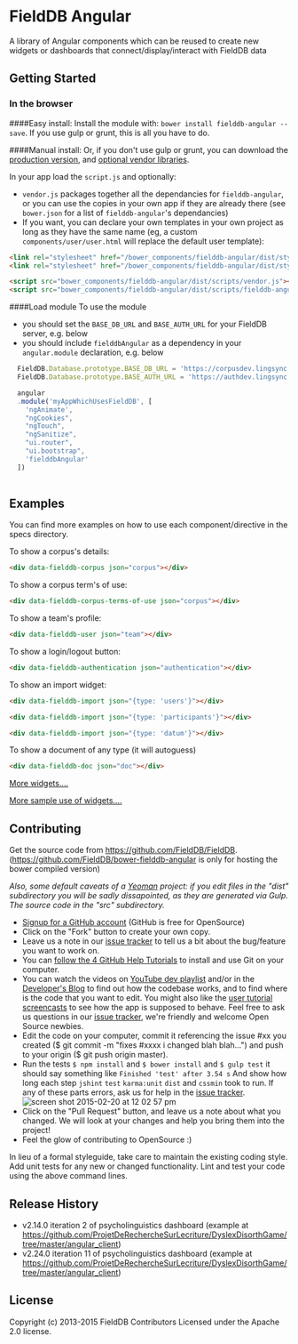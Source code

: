 # FieldDB Angular

A library of Angular components which can be reused to create new widgets or dashboards that connect/display/interact with FieldDB data

## Getting Started

### In the browser

####Easy install:
Install the module with: `bower install fielddb-angular --save`. If you use gulp or grunt, this is all you have to do.

####Manual install:
Or, if you don't use gulp or grunt, you can download the [production version][js], and [optional vendor libraries][vendor].

[js]: https://raw.github.com/FieldDB/bower-fielddb-angular/master/dist/scripts/fielddb-angular.js
[vendor]: https://raw.github.com/FieldDB/bower-fielddb-angular/master/dist/scripts/vendor.js

In your app load the `script.js` and optionally:
* `vendor.js` packages together all the dependancies for `fielddb-angular`, or you can use the copies in your own app if they are already there (see `bower.json` for a list of `fielddb-angular`'s dependancies) 
* If you want, you can declare your own templates in your own project as long as they have the same name (eg, a custom `components/user/user.html` will replace the default user template):

```html
<link rel="stylesheet" href="/bower_components/fielddb-angular/dist/styles/vendor.css" />
<link rel="stylesheet" href="/bower_components/fielddb-angular/dist/styles/fielddb-angular.css" />

<script src="bower_components/fielddb-angular/dist/scripts/vendor.js"></script>
<script src="bower_components/fielddb-angular/dist/scripts/fielddb-angular.js"></script>
```

####Load module
To use the module
* you should set the `BASE_DB_URL` and `BASE_AUTH_URL` for your FieldDB server, e.g. below
* you should include `fielddbAngular` as a dependency in your `angular.module` declaration, e.g. below
```javascript
  FieldDB.Database.prototype.BASE_DB_URL = 'https://corpusdev.lingsync.org';
  FieldDB.Database.prototype.BASE_AUTH_URL = 'https://authdev.lingsync.org';

  angular
  .module('myAppWhichUsesFieldDB', [
    'ngAnimate',
    "ngCookies",
    "ngTouch",
    "ngSanitize",
    "ui.router",
    "ui.bootstrap",
    'fielddbAngular'
  ])
  
```

## Examples

You can find more examples on how to use each component/directive in the specs directory.


To show a corpus's details:

```html
<div data-fielddb-corpus json="corpus"></div>
```

To show a corpus term's of use:

```html
<div data-fielddb-corpus-terms-of-use json="corpus"></div>
```

To show a team's profile:

```html
<div data-fielddb-user json="team"></div>
```

To show a login/logout button:

```html
<div data-fielddb-authentication json="authentication"></div>
```

To show an import widget:

```html
<div data-fielddb-import json="{type: 'users'}"></div>
```

```html
<div data-fielddb-import json="{type: 'participants'}"></div>
```

```html
<div data-fielddb-import json="{type: 'datum'}"></div>
```

To show a document of any type (it will autoguess)

```html
<div data-fielddb-doc json="doc"></div>
```


[More widgets....](https://github.com/FieldDB/FieldDB/tree/master/angular_client/modules/core/src/components)

[More sample use of widgets....](https://github.com/FieldDB/FieldDB/tree/master/angular_client/modules/core/src/components)


## Contributing

Get the source code from https://github.com/FieldDB/FieldDB. (https://github.com/FieldDB/bower-fielddb-angular is only for hosting the bower compiled version) 

_Also, some default caveats of a [Yeoman](http://yeoman.io/) project: if you edit files in the "dist" subdirectory you will be sadly dissapointed, as they are generated via Gulp. The source code in the "src" subdirectory._

* [Signup for a GitHub account](https://github.com/signup/free) (GitHub is free for OpenSource)
* Click on the "Fork" button to create your own copy.
* Leave us a note in our [issue tracker](https://github.com/FieldDB/FieldDB/issues) to tell us a bit about the bug/feature you want to work on.
* You can [follow the 4 GitHub Help Tutorials](http://help.github.com/) to install and use Git on your computer.
* You can watch the videos on [YouTube dev playlist](https://www.youtube.com/playlist?list=PLUrH6CNxFDrO3zLHtHAMW-8u_v7TSvE-H) and/or in the [Developer's Blog](https://wwwdev.lingsync.org/dev.html) to find out how the codebase works, and to find where is the code that you want to edit. You might also like the [user tutorial screencasts](https://www.youtube.com/playlist?list=PLUrH6CNxFDrMtraL8hTLbLsQwdw1117FT) to see how the app is supposed to behave. Feel free to ask us questions in our [issue tracker](https://github.com/FieldDB/FieldDB/issues), we're friendly and welcome Open Source newbies.
* Edit the code on your computer, commit it referencing the issue #xx you created ($ git commit -m "fixes #xxxx i changed blah blah...") and push to your origin ($ git push origin master).
* Run the tests `$ npm install` and  `$ bower install` and `$ gulp test` it should say something like `Finished 'test' after 3.54 s` And show how long each step `jshint` `test` `karma:unit` `dist` and `cssmin` took to run. If any of these parts errors, ask us for help in the [issue tracker](https://github.com/FieldDB/FieldDB/issues).
![screen shot 2015-02-20 at 12 02 57 pm](https://cloud.githubusercontent.com/assets/196199/6281705/8294acc2-b8f8-11e4-829e-81f29314a980.png)
* Click on the "Pull Request" button, and leave us a note about what you changed. We will look at your changes and help you bring them into the project!
* Feel the glow of contributing to OpenSource :)


In lieu of a formal styleguide, take care to maintain the existing coding style. Add unit tests for any new or changed functionality. Lint and test your code using the above command lines.



## Release History

* v2.14.0 iteration 2 of psycholinguistics dashboard (example at https://github.com/ProjetDeRechercheSurLecriture/DyslexDisorthGame/tree/master/angular_client)
* v2.24.0 iteration 11 of psycholinguistics dashboard (example at https://github.com/ProjetDeRechercheSurLecriture/DyslexDisorthGame/tree/master/angular_client)

## License
Copyright (c) 2013-2015 FieldDB Contributors
Licensed under the Apache 2.0 license.
